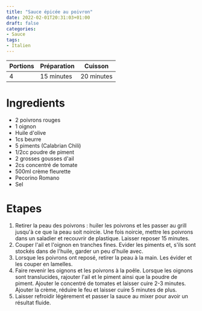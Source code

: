 ```yaml
---
title: "Sauce épicée au poivron"
date: 2022-02-01T20:31:03+01:00
draft: false
categories:
- Sauce
tags:
- Italien
---
```


| Portions | Préparation | Cuisson    |
|----------|-------------|------------|
| 4        | 15 minutes  | 20 minutes |

# Ingredients

- 2 poivrons rouges
- 1 oignon
- Huile d'olive
- 1cs beurre
- 5 piments (Calabrian Chili)
- 1/2cc poudre de piment
- 2 grosses gousses d'ail
- 2cs concentré de tomate
- 500ml crème fleurette
- Pecorino Romano
- Sel

# Etapes

1) Retirer la peau des poivrons : huiler les poivrons et les passer au grill jusqu'à ce que la peau soit noircie. Une fois noircie, mettre les poivrons dans un saladier et recouvrir de plastique. Laisser reposer 15 minutes.
2) Couper l'ail et l'oignon en tranches fines. Evider les piments et, s'ils sont stockés dans de l'huile, garder un peu d'huile avec.
3) Lorsque les poivrons ont reposé, retirer la peau à la main. Les évider et les couper en lamelles.
4) Faire revenir les oignons et les poivrons à la poêle. Lorsque les oignons sont translucides, rajouter l'ail et le piment ainsi que la poudre de piment. Ajouter le concentré de tomates et laisser cuire 2-3 minutes. Ajouter la crème, réduire le feu et laisser cuire 5 minutes de plus.
5) Laisser refroidir légèrement et passer la sauce au mixer pour avoir un résultat fluide.
